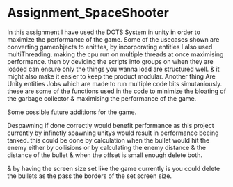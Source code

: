 # Assignment_SpaceShooter
 In this assignment I have used the DOTS System in unity in order to maximize the performance of the game.
 Some of the usecases shown are converting gameobjects to enitites, by incorporating entities I also used multiThreading.
 making the cpu run on multiple threads at once maximising performance. 
 then by deviding the scripts into groups on when they are loaded can ensure only the things you wanna load are structured well.
 & it might also make it easier to keep the product modular.
 Another thing Are Unity entities Jobs which are made to run multiple code bits simutaniously.
 these are some of the functions used in the code to minimize the bloating of the garbage collector & maximising the performance of the game.

 Some possible future additions for the game.

 Despawning if done correctly  would benefit performance as this project currently by infinetly spawning unitys would result in performance beeing tanked.
 this could be done by calculation when the bullet would hit the enemy either by collisions or by calculating the enemy distance & the distance of the bullet & when the offset is small enough delete both.

 & by having the screen size set like the game currently is you could delete the bullets as the pass the borders of the set screen size.
